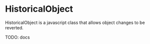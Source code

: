 # HistoricalObject

HistoricalObject is a javascript class that allows object changes to be reverted. 

TODO: docs
